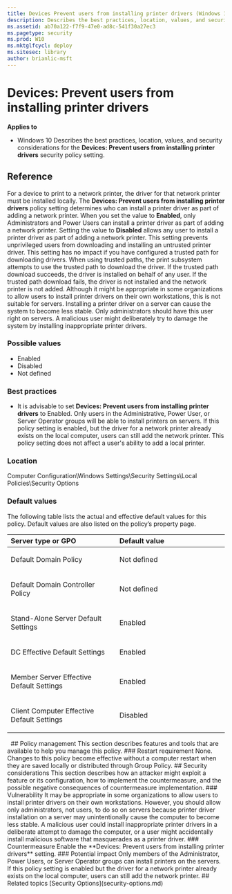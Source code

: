 ```yaml
---
title: Devices Prevent users from installing printer drivers (Windows 10)
description: Describes the best practices, location, values, and security considerations for the Devices Prevent users from installing printer drivers security policy setting.
ms.assetid: ab70a122-f7f9-47e0-ad8c-541f30a27ec3
ms.pagetype: security
ms.prod: W10
ms.mktglfcycl: deploy
ms.sitesec: library
author: brianlic-msft
---
```

# Devices: Prevent users from installing printer drivers
**Applies to**
-   Windows 10
Describes the best practices, location, values, and security considerations for the **Devices: Prevent users from installing printer drivers** security policy setting.
## Reference
For a device to print to a network printer, the driver for that network printer must be installed locally. The **Devices: Prevent users from installing printer drivers** policy setting determines who can install a printer driver as part of adding a network printer. When you set the value to **Enabled**, only Administrators and Power Users can install a printer driver as part of adding a network printer. Setting the value to **Disabled** allows any user to install a printer driver as part of adding a network printer. This setting prevents unprivileged users from downloading and installing an untrusted printer driver.
This setting has no impact if you have configured a trusted path for downloading drivers. When using trusted paths, the print subsystem attempts to use the trusted path to download the driver. If the trusted path download succeeds, the driver is installed on behalf of any user. If the trusted path download fails, the driver is not installed and the network printer is not added.
Although it might be appropriate in some organizations to allow users to install printer drivers on their own workstations, this is not suitable for servers. Installing a printer driver on a server can cause the system to become less stable. Only administrators should have this user right on servers. A malicious user might deliberately try to damage the system by installing inappropriate printer drivers.
### Possible values
-   Enabled
-   Disabled
-   Not defined
### Best practices
-   It is advisable to set **Devices: Prevent users from installing printer drivers** to Enabled. Only users in the Administrative, Power User, or Server Operator groups will be able to install printers on servers. If this policy setting is enabled, but the driver for a network printer already exists on the local computer, users can still add the network printer. This policy setting does not affect a user's ability to add a local printer.
### Location
Computer Configuration\\Windows Settings\\Security Settings\\Local Policies\\Security Options
### Default values
The following table lists the actual and effective default values for this policy. Default values are also listed on the policy’s property page.
<table>
<colgroup>
<col width="50%" />
<col width="50%" />
</colgroup>
<thead>
<tr class="header">
<th align="left">Server type or GPO</th>
<th align="left">Default value</th>
</tr>
</thead>
<tbody>
<tr class="odd">
<td align="left"><p>Default Domain Policy</p></td>
<td align="left"><p>Not defined</p></td>
</tr>
<tr class="even">
<td align="left"><p>Default Domain Controller Policy</p></td>
<td align="left"><p>Not defined</p></td>
</tr>
<tr class="odd">
<td align="left"><p>Stand-Alone Server Default Settings</p></td>
<td align="left"><p>Enabled</p></td>
</tr>
<tr class="even">
<td align="left"><p>DC Effective Default Settings</p></td>
<td align="left"><p>Enabled</p></td>
</tr>
<tr class="odd">
<td align="left"><p>Member Server Effective Default Settings</p></td>
<td align="left"><p>Enabled</p></td>
</tr>
<tr class="even">
<td align="left"><p>Client Computer Effective Default Settings</p></td>
<td align="left"><p>Disabled</p></td>
</tr>
</tbody>
</table>
 
## Policy management
This section describes features and tools that are available to help you manage this policy.
### Restart requirement
None. Changes to this policy become effective without a computer restart when they are saved locally or distributed through Group Policy.
## Security considerations
This section describes how an attacker might exploit a feature or its configuration, how to implement the countermeasure, and the possible negative consequences of countermeasure implementation.
### Vulnerability
It may be appropriate in some organizations to allow users to install printer drivers on their own workstations. However, you should allow only administrators, not users, to do so on servers because printer driver installation on a server may unintentionally cause the computer to become less stable. A malicious user could install inappropriate printer drivers in a deliberate attempt to damage the computer, or a user might accidentally install malicious software that masquerades as a printer driver.
### Countermeasure
Enable the **Devices: Prevent users from installing printer drivers** setting.
### Potential impact
Only members of the Administrator, Power Users, or Server Operator groups can install printers on the servers. If this policy setting is enabled but the driver for a network printer already exists on the local computer, users can still add the network printer.
## Related topics
[Security Options](security-options.md)
 
 
